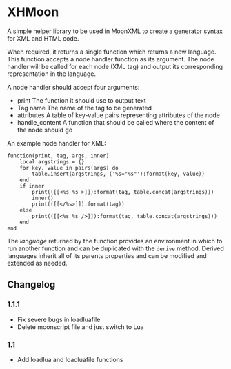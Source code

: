 XHMoon
================================================================================

A simple helper library to be used in MoonXML to create a generator syntax for
XML and HTML code.

When required, it returns a single function which returns a new language.
This function accepts a node handler function as its argument.
The node handler will be called for each node (XML tag) and output its
corresponding representation in the language.

A node handler should accept four arguments:

- print
	The function it should use to output text
- Tag name
	The name of the tag to be generated
- attributes
	A table of key-value pairs representing attributes of the node
- handle\_content
	A function that should be called where the content of the node should go

An example node handler for XML:

	function(print, tag, args, inner)
		local argstrings = {}
		for key, value in pairs(args) do
			table.insert(argstrings, ('%s="%s"'):format(key, value))
		end
		if inner
			print(([[<%s %s >]]):format(tag, table.concat(argstrings)))
			inner()
			print(([[</%s>]]):format(tag))
		else
			print(([[<%s %s />]]):format(tag, table.concat(argstrings)))
		end
	end

The *language* returned by the function provides an environment in which to run
another function and can be duplicated with the `derive` method.
Derived languages inherit all of its parents properties and can be modified and
extended as needed.

Changelog
--------------------------------------------------------------------------------

### 1.1.1
- Fix severe bugs in loadluafile
- Delete moonscript file and just switch to Lua

### 1.1
- Add loadlua and loadluafile functions
